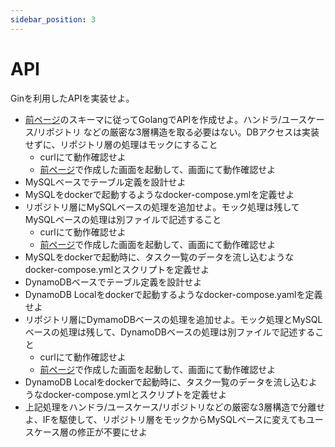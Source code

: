 ```yaml
---
sidebar_position: 3
---
```


# API

Ginを利用したAPIを実装せよ。

- [前ページ](./01_schema.md)のスキーマに従ってGolangでAPIを作成せよ。ハンドラ/ユースケース/リポジトリ などの厳密な3層構造を取る必要はない。DBアクセスは実装せずに、リポジトリ層の処理はモックにすること
  - curlにて動作確認せよ
  - [前ページ](./02_screen.md)で作成した画面を起動して、画面にて動作確認せよ
- MySQLベースでテーブル定義を設計せよ
- MySQLをdockerで起動するようなdocker-compose.ymlを定義せよ
- リポジトリ層にMySQLベースの処理を追加せよ。モック処理は残してMySQLベースの処理は別ファイルで記述すること
  - curlにて動作確認せよ
  - [前ページ](./02_screen.md)で作成した画面を起動して、画面にて動作確認せよ
- MySQLをdockerで起動時に、タスク一覧のデータを流し込むようなdocker-compose.ymlとスクリプトを定義せよ
- DynamoDBベースでテーブル定義を設計せよ
- DynamoDB Localをdockerで起動するようなdocker-compose.yamlを定義せよ
- リポジトリ層にDymamoDBベースの処理を追加せよ。モック処理とMySQLベースの処理は残して、DynamoDBベースの処理は別ファイルで記述すること
  - curlにて動作確認せよ
  - [前ページ](./02_screen.md)で作成した画面を起動して、画面にて動作確認せよ
- DynamoDB Localをdockerで起動時に、タスク一覧のデータを流し込むようなdocker-compose.ymlとスクリプトを定義せよ
- 上記処理をハンドラ/ユースケース/リポジトリなどの厳密な3層構造で分離せよ、IFを駆使して、リポジトリ層をモックからMySQLベースに変えてもユースケース層の修正が不要にせよ
